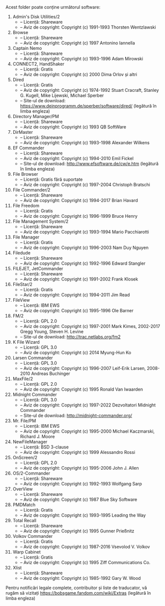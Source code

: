 Acest folder poate conține următorul software:

1. Admin's Disk Utilities/2
   - – Licență: Shareware
   - – Aviz de copyright: Copyright (c) 1991-1993 Thorsten Wentzlawski
2. Browse
   - – Licență: Shareware
   - – Aviz de copyright: Copyright (c) 1997 Antonino Iannella
3. Captain Nemo
   - – Licență: Shareware
   - – Aviz de copyright: Copyright (c) 1993-1996 Adam Mirowski
4. CONNECT2, HandShaker
   - – Licență: Gratis
   - – Aviz de copyright: Copyright (c) 2000 Dima Orlov și altri
5. Dired
   - – Licență: Gratis
   - – Aviz de copyright: Copyright (c) 1974-1992 Stuart Cracraft, Stanley G. Kugell, Mike Lijewski, Michael Sperber
   - – Site-ul de download: https://www.deinprogramm.de/sperber/software/dired/ (legătură în limba engleza)
6. Directory Manager/PM
   - – Licență: Shareware
   - – Aviz de copyright: Copyright (c) 1993 QB SoftWare
7. DirMaster
   - – Licență: Shareware
   - – Aviz de copyright: Copyright (c) 1993-1998 Alexander Wilkens
8. EF Commander
   - – Licență: Shareware
   - – Aviz de copyright: Copyright (c) 1994-2010 Emil Fickel
   - – Site-ul de download: http://www.efsoftware.de/cw/e.htm (legătură în limba engleza)
9. File Browser
   - – Licență: Gratis fără suportate
   - – Aviz de copyright: Copyright (c) 1997-2004 Christoph Bratschi
10. File Commander/2
    - – Licență: Shareware
    - – Aviz de copyright: Copyright (c) 1994-2017 Brian Havard
11. File Freedom
    - – Licență: Gratis
    - – Aviz de copyright: Copyright (c) 1996-1999 Bruce Henry
12. File Management System/2
    - – Licență: Shareware
    - – Aviz de copyright: Copyright (c) 1993-1994 Mario Pacchiarotti
13. File Manager
    - – Licență: Gratis
    - – Aviz de copyright: Copyright (c) 1996-2003 Nam Duy Nguyen
14. Filedude
    - – Licență: Shareware
    - – Aviz de copyright: Copyright (c) 1992-1996 Edward Stangler
15. FILEJET, JetCommander
    - – Licență: Shareware
    - – Aviz de copyright: Copyright (c) 1991-2002 Frank Klosek
16. FileStar/2
    - – Licență: Gratis
    - – Aviz de copyright: Copyright (c) 1994-2011 Jim Read
17. FileView
    - – Licență: IBM EWS
    - – Aviz de copyright: Copyright (c) 1995-1996 Ole Barner
18. FM/2
    - – Licență: GPL 2.0
    - – Aviz de copyright: Copyright (c) 1997-2001 Mark Kimes, 2002-2017 Gregg Young, Steven H. Levine
    - – Site-ul de download: http://trac.netlabs.org/fm2
19. K File Wizard
    - – Licență: GPL 3.0
    - – Aviz de copyright: Copyright (c) 2014 Myung-Hun Ko
20. Larsen Commander
    - – Licență: GPL 3.0
    - – Aviz de copyright: Copyright (c) 1996-2007 Leif-Erik Larsen, 2008-2010 Andreas Buchinger
21. MaxFile/2
    - – Licență: GPL 2.0
    - – Aviz de copyright: Copyright (c) 1995 Ronald Van Iwaarden
22. Midnight Commander
    - – Licență: GPL 3.0
    - – Aviz de copyright: Copyright (c) 1997-2022 Dezvoltatori Midnight Commander
    - – Site-ul de download: http://midnight-commander.org/
23. Mr. File/PM
    - – Licență: IBM EWS
    - – Aviz de copyright: Copyright (c) 1995-2000 Michael Kaczmarski, Richard J. Moore
24. NewFileManager
    - – Licență: BSD 3-clause
    - – Aviz de copyright: Copyright (c) 1999 Alessandro Rossi
25. OnScreen/2
    - – Licență: GPL 2.0
    - – Aviz de copyright: Copyright (c) 1995-2006 John J. Allen
26. OS/2-Commander
    - – Licență: Shareware
    - – Aviz de copyright: Copyright (c) 1992-1993 Wolfgang Sarp
27. OverView
    - – Licență: Shareware
    - – Aviz de copyright: Copyright (c) 1987 Blue Sky Software
28. PMDMatch
    - – Licență: Gratis
    - – Aviz de copyright: Copyright (c) 1993-1995 Leading the Way
29. Total Recall
    - – Licență: Shareware
    - – Aviz de copyright: Copyright (c) 1995 Gunner Prießnitz
30. Volkov Commander
    - – Licență: Gratis
    - – Aviz de copyright: Copyright (c) 1987-2016 Vsevolod V. Volkov
31. Warp Cabinet
    - – Licență: Gratis
    - – Aviz de copyright: Copyright (c) 1995 Ziff Communications Co.
32. Xlist
    - – Licență: Shareware
    - – Aviz de copyright: Copyright (c) 1985-1992 Gary W. Wood

Pentru notificări legale complete, contribuitor și liste de traducator, vă rugăm să vizitați https://bobsgame.fandom.com/wiki/Extras (legătură în limba engleza)

